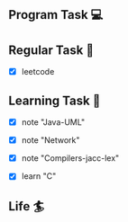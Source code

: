 

## Program Task  💻

## Regular Task  🤡
- [x] leetcode

## Learning Task 🎯
- [x] note "Java-UML"
- [x] note "Network" 
- [x] note "Compilers-jacc-lex"
- [x] learn "C"


## Life 🏄